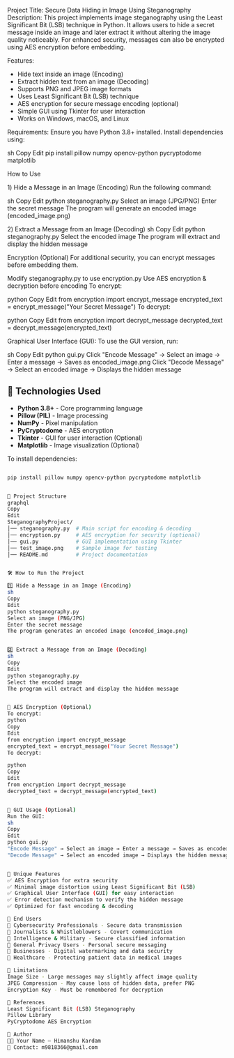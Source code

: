Project Title: Secure Data Hiding in Image Using Steganography
Description:
This project implements image steganography using the Least Significant Bit (LSB) technique in Python. It allows users to hide a secret message inside an image and later extract it without altering the image quality noticeably. For enhanced security, messages can also be encrypted using AES encryption before embedding.

Features:
- Hide text inside an image (Encoding)
- Extract hidden text from an image (Decoding)
- Supports PNG and JPEG image formats
- Uses Least Significant Bit (LSB) technique
- AES encryption for secure message encoding (optional)
- Simple GUI using Tkinter for user interaction
- Works on Windows, macOS, and Linux

Requirements:
Ensure you have Python 3.8+ installed. Install dependencies using:

sh
Copy
Edit
pip install pillow numpy opencv-python pycryptodome matplotlib

How to Use

1️) Hide a Message in an Image (Encoding)
Run the following command:

sh
Copy
Edit
python steganography.py
Select an image (JPG/PNG)
Enter the secret message
The program will generate an encoded image (encoded_image.png)


2️) Extract a Message from an Image (Decoding)
sh
Copy
Edit
python steganography.py
Select the encoded image
The program will extract and display the hidden message

Encryption (Optional)
For additional security, you can encrypt messages before embedding them.

Modify steganography.py to use encryption.py
Use AES encryption & decryption before encoding
To encrypt:

python
Copy
Edit
from encryption import encrypt_message
encrypted_text = encrypt_message("Your Secret Message")
To decrypt:

python
Copy
Edit
from encryption import decrypt_message
decrypted_text = decrypt_message(encrypted_text)

Graphical User Interface (GUI):
To use the GUI version, run:

sh
Copy
Edit
python gui.py
Click "Encode Message" → Select an image → Enter a message → Saves as encoded_image.png
Click "Decode Message" → Select an encoded image → Displays the hidden message

## 🔧 Technologies Used
- **Python 3.8+** - Core programming language
- **Pillow (PIL)** - Image processing
- **NumPy** - Pixel manipulation
- **PyCryptodome** - AES encryption
- **Tkinter** - GUI for user interaction (Optional)
- **Matplotlib** - Image visualization (Optional)

To install dependencies:
```sh

pip install pillow numpy opencv-python pycryptodome matplotlib


📂 Project Structure
graphql
Copy
Edit
SteganographyProject/
│── steganography.py  # Main script for encoding & decoding
│── encryption.py     # AES encryption for security (optional)
│── gui.py            # GUI implementation using Tkinter
│── test_image.png    # Sample image for testing
│── README.md         # Project documentation


🛠 How to Run the Project

1️⃣ Hide a Message in an Image (Encoding)
sh
Copy
Edit
python steganography.py
Select an image (PNG/JPG)
Enter the secret message
The program generates an encoded image (encoded_image.png)


2️⃣ Extract a Message from an Image (Decoding)
sh
Copy
Edit
python steganography.py
Select the encoded image
The program will extract and display the hidden message


🔐 AES Encryption (Optional)
To encrypt:
python
Copy
Edit
from encryption import encrypt_message
encrypted_text = encrypt_message("Your Secret Message")
To decrypt:

python
Copy
Edit
from encryption import decrypt_message
decrypted_text = decrypt_message(encrypted_text)


🎨 GUI Usage (Optional)
Run the GUI:
sh
Copy
Edit
python gui.py
"Encode Message" → Select an image → Enter a message → Saves as encoded_image.png
"Decode Message" → Select an encoded image → Displays the hidden message


🎯 Unique Features
✅ AES Encryption for extra security
✅ Minimal image distortion using Least Significant Bit (LSB)
✅ Graphical User Interface (GUI) for easy interaction
✅ Error detection mechanism to verify the hidden message
✅ Optimized for fast encoding & decoding

👥 End Users
🔹 Cybersecurity Professionals - Secure data transmission
🔹 Journalists & Whistleblowers - Covert communication
🔹 Intelligence & Military - Secure classified information
🔹 General Privacy Users - Personal secure messaging
🔹 Businesses - Digital watermarking and data security
🔹 Healthcare - Protecting patient data in medical images

📜 Limitations
Image Size - Large messages may slightly affect image quality
JPEG Compression - May cause loss of hidden data, prefer PNG
Encryption Key - Must be remembered for decryption

🔗 References
Least Significant Bit (LSB) Steganography
Pillow Library
PyCryptodome AES Encryption

📌 Author
👨‍💻 Your Name – Himanshu Kardam
📧 Contact: m9818366@gmail.com
